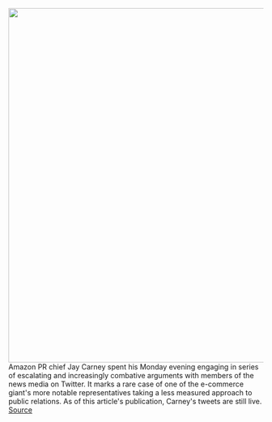 <img src='https://cdn.vox-cdn.com/thumbor/ofztEtuc4-sC3ce9AeLBH1bis5E=/0x0:2040x1360/1200x800/filters:focal(857x517:1183x843)/cdn.vox-cdn.com/uploads/chorus_image/image/66289930/acastro_181114_1777_amazon_hq2_0007.0.jpg' width='700px' /><br/>
Amazon PR chief Jay Carney spent his Monday evening engaging in series of escalating and increasingly combative arguments with members of the news media on Twitter. It marks a rare case of one of the e-commerce giant's more notable representatives taking a less measured approach to public relations. As of this article's publication, Carney's tweets are still live.
<a href='https://www.theverge.com/2020/2/10/21132573/amazon-pr-chief-jay-carney-bernie-sanders-minimum-wage-media-criticism-twitter'> Source <a/>